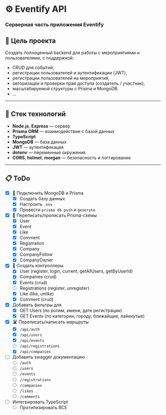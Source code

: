 # ⚙️ Eventify API

### Серверная часть приложения Eventify

## 🎯 Цель проекта

Создать полноценный backend для работы с мероприятиями и пользователями, с поддержкой:
- CRUD для событий,
- регистрации пользователей и аутентификации (JWT),
- регистрации пользователей на мероприятия,
- авторизации и проверки прав доступа (создатель / участник),
- масштабируемой структуры с Prisma и MongoDB.
- ...

---

## 🧩 Стек технологий

- **Node.js**, **Express** — сервер
- **Prisma ORM** — взаимодействие с базой данных
- **TypeScript**
- **MongoDB** — база данных
- **JWT** — аутентификация
- **dotenv** — переменные окружения
- **CORS**, **helmet**, **morgan** — безопасность и логгирование

---

## 📋 ToDo

- [x] 🔌 Подключить MongoDB и Prisma
  - [x] Создать базу данных
  - [x] Настроить `.env`
  - [x] Провести `prisma db push` и `generate`

- [x] 🧱 Переписать/прописать Prisma-схемы
  - [x] User
  - [x] Event
  - [x] Like
  - [x] Comment
  - [x] Registration
  - [x] Company
  - [x] CompanyFollow
  - [x] CompanyOwner

- [x] 🧠 Создать контроллеры
  - [x] User (register, login, current, getAllUsers, getByUserId)
  - [x] Companies (crud)
  - [x] Events (crud)
  - [ ] Registrations (register, unregister)
  - [x] Like (like, unlike)
  - [x] Comment (crud)
  
- [x] Добавить фильтры для
  - [x] GET Users (по ролям, имени, дате регистрации) 
  - [x] GET Events (по категории, городу, ближайщие, лайкнутые) 

- [x] 🛣️ Переписать/написать маршруты
  - [x] `/api/auth`
  - [x] `/api/users`
  - [x] `/api/events`
  - [ ] `/api/registrations`
  - [x] `/api/companies`
     
- [ ] Добавить swagger документацию
  - [ ] `/auth`
  - [ ] `/users`
  - [ ] `/events`
  - [ ] `/registrations`
  - [ ] `/companies`
  - [ ] `/likes`
  - [ ] `/comments`
     
- [ ] Интегрировать TypeScript
  - [ ] Протипизировать ВСЕ
